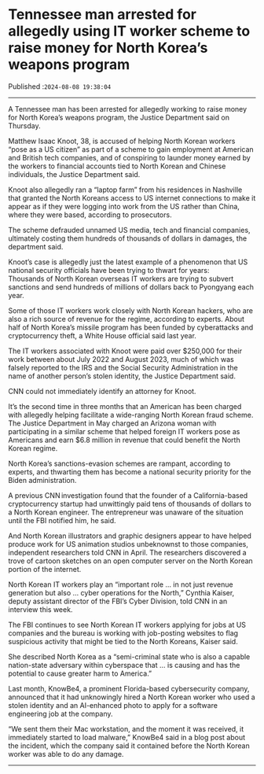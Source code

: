 # Tennessee man arrested for allegedly using IT worker scheme to raise money for North Korea’s weapons program

Published :`2024-08-08 19:38:04`

---

A Tennessee man has been arrested for allegedly working to raise money for North Korea’s weapons program, the Justice Department said on Thursday.

Matthew Isaac Knoot, 38, is accused of helping North Korean workers “pose as a US citizen” as part of a scheme to gain employment at American and British tech companies, and of conspiring to launder money earned by the workers to financial accounts tied to North Korean and Chinese individuals, the Justice Department said.

Knoot also allegedly ran a “laptop farm” from his residences in Nashville that granted the North Koreans access to US internet connections to make it appear as if they were logging into work from the US rather than China, where they were based, according to prosecutors.

The scheme defrauded unnamed US media, tech and financial companies, ultimately costing them hundreds of thousands of dollars in damages, the department said.

Knoot’s case is allegedly just the latest example of a phenomenon that US national security officials have been trying to thwart for years: Thousands of North Korean overseas IT workers are trying to subvert sanctions and send hundreds of millions of dollars back to Pyongyang each year.

Some of those IT workers work closely with North Korean hackers, who are also a rich source of revenue for the regime, according to experts. About half of North Korea’s missile program has been funded by cyberattacks and cryptocurrency theft, a White House official said last year.

The IT workers associated with Knoot were paid over $250,000 for their work between about July 2022 and August 2023, much of which was falsely reported to the IRS and the Social Security Administration in the name of another person’s stolen identity, the Justice Department said.

CNN could not immediately identify an attorney for Knoot.

It’s the second time in three months that an American has been charged with allegedly helping facilitate a wide-ranging North Korean fraud scheme. The Justice Department in May charged an Arizona woman with participating in a similar scheme that helped foreign IT workers pose as Americans and earn $6.8 million in revenue that could benefit the North Korean regime.

North Korea’s sanctions-evasion schemes are rampant, according to experts, and thwarting them has become a national security priority for the Biden administration.

A previous CNN investigation found that the founder of a California-based cryptocurrency startup had unwittingly paid tens of thousands of dollars to a North Korean engineer. The entrepreneur was unaware of the situation until the FBI notified him, he said.

And North Korean illustrators and graphic designers appear to have helped produce work for US animation studios unbeknownst to those companies, independent researchers told CNN in April. The researchers discovered a trove of cartoon sketches on an open computer server on the North Korean portion of the internet.

North Korean IT workers play an “important role … in not just revenue generation but also … cyber operations for the North,” Cynthia Kaiser, deputy assistant director of the FBI’s Cyber Division, told CNN in an interview this week.

The FBI continues to see North Korean IT workers applying for jobs at US companies and the bureau is working with job-posting websites to flag suspicious activity that might be tied to the North Koreans, Kaiser said.

She described North Korea as a “semi-criminal state who is also a capable nation-state adversary within cyberspace that … is causing and has the potential to cause greater harm to America.”

Last month, KnowBe4, a prominent Florida-based cybersecurity company, announced that it had unknowingly hired a North Korean worker who used a stolen identity and an AI-enhanced photo to apply for a software engineering job at the company.

“We sent them their Mac workstation, and the moment it was received, it immediately started to load malware,” KnowBe4 said in a blog post about the incident, which the company said it contained before the North Korean worker was able to do any damage.

---


